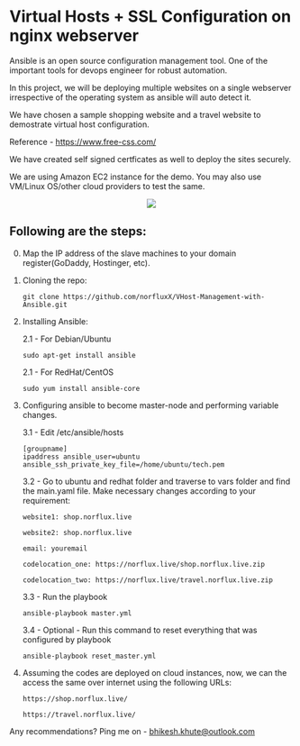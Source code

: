 # Virtual Hosts + SSL Configuration on nginx webserver

Ansible is an open source configuration management tool. One of the important tools for devops engineer for robust automation. 

In this project, we will be deploying multiple websites on a single webserver irrespective of the operating system as ansible will auto detect it. 

We have chosen a sample shopping website and a travel website to demostrate virtual host configuration. 

Reference - https://www.free-css.com/

We have created self signed certficates as well to deploy the sites securely.

We are using Amazon EC2 instance for the demo. You may also use VM/Linux OS/other cloud providers to test the same.

<p align="center">
      <img src="https://github.com/norfluxX/VHost-Management-with-Ansible/assets/35907619/d21134d3-d12f-4fb0-a8d3-f91defc87802" />
</p>

## Following are the steps:
0. Map the IP address of the slave machines to your domain register(GoDaddy, Hostinger, etc).

1. Cloning the repo:

	``` 
	git clone https://github.com/norfluxX/VHost-Management-with-Ansible.git
	```
2. Installing Ansible:

	2.1 - For Debian/Ubuntu 
	
	```
	sudo apt-get install ansible
	```
		 
	2.1 - For RedHat/CentOS 
	
	```
	sudo yum install ansible-core
	```

3. Configuring ansible to become master-node and performing variable changes.

	3.1 - Edit /etc/ansible/hosts
	```
 	[groupname]
 	ipaddress ansible_user=ubuntu ansible_ssh_private_key_file=/home/ubuntu/tech.pem
	```

 	3.2 - Go to ubuntu and redhat folder and traverse to vars folder and find the main.yaml file. Make necessary changes according to your requirement:
   	```
	website1: shop.norflux.live

	website2: shop.norflux.live

    email: youremail

	codelocation_one: https://norflux.live/shop.norflux.live.zip

	codelocation_two: https://norflux.live/travel.norflux.live.zip
   	```

   	3.3 - Run the playbook	
	```
 	ansible-playbook master.yml
	```
 
 	3.4 - Optional - Run this command to reset everything that was configured by playbook	
	```
	ansible-playbook reset_master.yml
	```

 4. Assuming the codes are deployed on cloud instances, now, we can the access the same over internet using the following URLs:
	```
	https://shop.norflux.live/
	```
	```
 	https://travel.norflux.live/
	```
Any recommendations? Ping me on - bhikesh.khute@outlook.com



